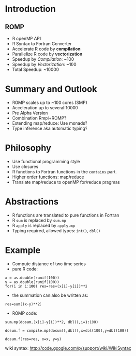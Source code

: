 # Introduction #

## ROMP ##

  * R openMP API
  * R Syntax to Fortran Converter
  * Accelerate R code by **compilation**
  * Parallelize R code by **vectorization**
  * Speedup by _Compilation_: ~100
  * Speedup by _Vectorization_: ~100
  * Total Speedup: ~10000


# Summary and Outlook #

  * ROMP scales up to ~100 cores (SMP)
  * Acceleration up to several 10000
  * Pre Alpha Version
  * Combination Rmpi+ROMP?
  * Extending map/reduce: Use monads?
  * Type inference aka automatic typing?

# Philosophy #
  * Use functional programming style
  * Use closures
  * R functions to Fortran functions in the `contains` part.
  * Higher order functions: map/reduce
  * Translate map/reduce to openMP for/reduce pragmas

# Abstractions #
  * R functions are translated to pure functions in Fortran
  * R `sum` is replaced by `sum.mp`
  * R `apply` is replaced by `apply.mp`
  * Typing required, allowed types: `int()`, `dbl()`

# Example #
  * Compute distance of two time series
  * pure R code:
```
x = as.double(runif(100)) 
y = as.double(runif(100)) 
for(i in 1:100) res=res+(x[i]-y[i])**2 
```

  * the summation can also be written as:
```
res=sum((x-y)**2)
```

  * ROMP code:
```
sum.mp(dosum,(x[i]-y[i])**2, dbl(),i=1:100) 

dosum.f = compile.mp(dosum(),dbl(),x=dbl(100),y=dbl(100))
 
dosum.f(res=res, x=x, y=y) 
```




wiki syntax:
http://code.google.com/p/support/wiki/WikiSyntax